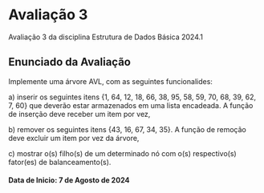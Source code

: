 # Avaliação 3
Avaliação 3 da disciplina Estrutura de Dados Básica 2024.1

## Enunciado da Avaliação
Implemente uma árvore AVL, com as seguintes funcionalides:
<p>a) inserir os seguintes itens {1, 64, 12, 18, 66, 38, 95, 58, 59, 70, 68, 39, 62, 7, 60} que deverão estar armazenados em uma lista encadeada. A função de inserção deve receber um item por vez,</p>
<p>b) remover os seguintes itens {43, 16, 67, 34, 35}. A função de remoção deve excluir um item por vez da árvore,</p>
<p>c) mostrar o(s) filho(s) de um determinado nó com o(s) respectivo(s) fator(es) de balanceamento(s).</p>

#### Data de Inicio: 7 de Agosto de 2024
